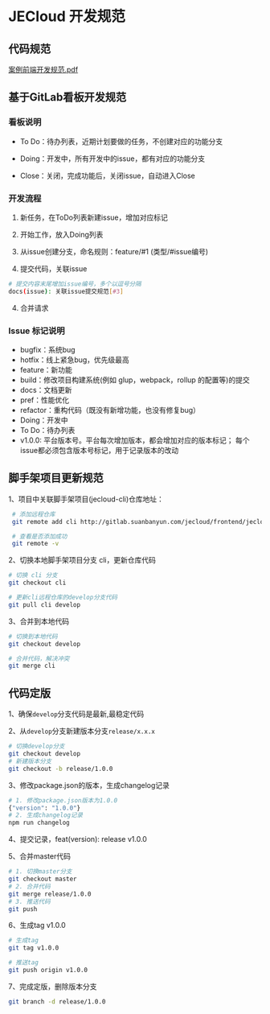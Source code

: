 # JECloud 开发规范
## 代码规范
[案例前端开发规范.pdf](./阿里前端开发规范.pdf)

## 基于GitLab看板开发规范
### 看板说明
- To Do：待办列表，近期计划要做的任务，不创建对应的功能分支

- Doing：开发中，所有开发中的issue，都有对应的功能分支
- Close：关闭，完成功能后，关闭issue，自动进入Close

### 开发流程

1. 新任务，在ToDo列表新建issue，增加对应标记

2. 开始工作，放入Doing列表
3. 从issue创建分支，命名规则：feature/#1 (类型/#issue编号)
4. 提交代码，关联issue
  ```bash
  # 提交内容末尾增加issue编号，多个以逗号分隔
  docs(issue): 关联issue提交规范[#3]
  ```

4. 合并请求

### Issue 标记说明
- bugfix：系统bug
- hotfix：线上紧急bug，优先级最高
- feature：新功能
- build：修改项目构建系统(例如 glup，webpack，rollup 的配置等)的提交
- docs：文档更新
- pref：性能优化
- refactor：重构代码（既没有新增功能，也没有修复bug）
- Doing：开发中
- To Do：待办列表
- v1.0.0: 平台版本号。平台每次增加版本，都会增加对应的版本标记； 每个issue都必须包含版本号标记，用于记录版本的改动

## 脚手架项目更新规范

1、项目中关联脚手架项目(jecloud-cli)仓库地址：
```bash
 # 添加远程仓库
 git remote add cli http://gitlab.suanbanyun.com/jecloud/frontend/jecloud-cli.git

 # 查看是否添加成功
 git remote -v
```

2、切换本地脚手架项目分支 cli，更新仓库代码
```bash
# 切换 cli 分支
git checkout cli

# 更新cli远程仓库的develop分支代码
git pull cli develop
```

3、合并到本地代码

```bash
# 切换到本地代码
git checkout develop

# 合并代码，解决冲突
git merge cli
```

## 代码定版
1、确保`develop`分支代码是最新,最稳定代码

2、从`develop`分支新建版本分支`release/x.x.x`

```bash
# 切换develop分支
git checkout develop
# 新建版本分支
git checkout -b release/1.0.0
```

3、修改package.json的版本，生成changelog记录

```bash
# 1. 修改package.json版本为1.0.0
{"version": "1.0.0"}
# 2. 生成changelog记录
npm run changelog
```
4、提交记录，feat(version): release v1.0.0

5、合并master代码
```bash
# 1. 切换master分支
git checkout master
# 2. 合并代码
git merge release/1.0.0
# 3. 推送代码
git push
```

6、生成tag v1.0.0
```bash
# 生成tag
git tag v1.0.0

# 推送tag
git push origin v1.0.0

```
7、完成定版，删除版本分支
```bash
git branch -d release/1.0.0
```
